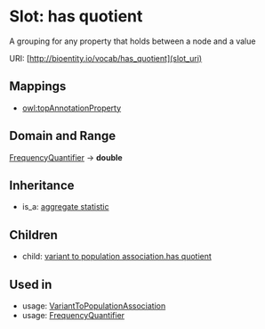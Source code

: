 # Slot: has quotient


A grouping for any property that holds between a node and a value

URI: [http://bioentity.io/vocab/has_quotient](slot_uri)
## Mappings

 * [owl:topAnnotationProperty](http://purl.obolibrary.org/obo/owl_topAnnotationProperty)
## Domain and Range

[FrequencyQuantifier](FrequencyQuantifier.md) -> **double**
## Inheritance

 *  is_a: [aggregate statistic](aggregate_statistic.md)
## Children

 *  child: [variant to population association.has quotient](variant_to_population_association_has_quotient.md)
## Used in

 *  usage: [VariantToPopulationAssociation](VariantToPopulationAssociation.md)
 *  usage: [FrequencyQuantifier](FrequencyQuantifier.md)
